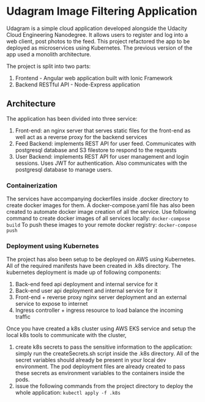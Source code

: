 # Udagram Image Filtering Application

Udagram is a simple cloud application developed alongside the Udacity Cloud Engineering Nanodegree. It allows users to register and log into a web client, post photos to the feed. This project refactored the app to be deployed as microservices using Kubernetes. The previous version of the app used a monolith architecture.

The project is split into two parts:
1. Frontend - Angular web application built with Ionic Framework
2. Backend RESTful API - Node-Express application

## Architecture
The application has been divided into three service:
1. Front-end: an nginx server that serves static files for the front-end as well act as a reverse proxy for the backend services
2. Feed Backend: implements REST API for user feed. Communicates with postgresql database and S3 filestore to respond to the requests
3. User Backend: implements REST API for user management and login sessions. Uses JWT for authentication. Also communicates with the postgresql database to manage users.

### Containerization
The services have accompanying dockerfiles inside .docker directory to create docker images for them. A docker-compose.yaml file has also been created to automate docker image creation of all the service. Use following command to create docker images of all services locally:
```docker-compose build```
To push these images to your remote docker registry:
```docker-compose push```

### Deployment using Kubernetes
The project has also been setup to be deployed on AWS using Kubernetes. All of the required manifests have been created in .k8s directory. The kubernetes deployment is made up of following components:
1. Back-end feed api deployment and internal service for it
2. Back-end user api deployment and internal service for it
3. Front-end + reverse proxy nginx server deployment and an external service to expose to internet
4. Ingress controller + ingress resource to load balance the incoming traffic

Once you have created a k8s cluster using AWS EKS service and setup the local k8s tools to communicate with the cluster, 
1. create k8s secrets to pass the sensitive information to the application:
    simply run the createSecrets.sh script inside the .k8s directory. All of the secret variables should already be present in your local dev environment. The pod deployment files are already created to pass these secrets as environment variables to the containers inside the pods.
2. issue the following commands from the project directory to deploy the whole application:
    ```kubectl apply -f .k8s```